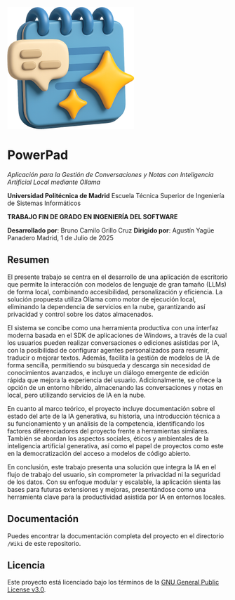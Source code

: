 ![Logo PowerPad](readme-logo.png)
# PowerPad

*Aplicación para la Gestión de Conversaciones y Notas con Inteligencia Artificial Local mediante Ollama*

**Universidad Politécnica de Madrid**
Escuela Técnica Superior de Ingeniería de Sistemas Informáticos

**TRABAJO FIN DE GRADO EN INGENIERÍA DEL SOFTWARE**

**Desarrollado por**: Bruno Camilo Grillo Cruz
**Dirigido por**: Agustín Yagüe Panadero
Madrid, 1 de Julio de 2025

## Resumen

El presente trabajo se centra en el desarrollo de una aplicación de escritorio que permite la interacción con modelos de lenguaje de gran tamaño (LLMs) de forma local, combinando accesibilidad, personalización y eficiencia. La solución propuesta utiliza Ollama como motor de ejecución local, eliminando la dependencia de servicios en la nube, garantizando así privacidad y control sobre los datos almacenados.

El sistema se concibe como una herramienta productiva con una interfaz moderna basada en el SDK de aplicaciones de Windows, a través de la cual los usuarios pueden realizar conversaciones o ediciones asistidas por IA, con la posibilidad de configurar agentes personalizados para resumir, traducir o mejorar textos. Además, facilita la gestión de modelos de IA de forma sencilla, permitiendo su búsqueda y descarga sin necesidad de conocimientos avanzados, e incluye un diálogo emergente de edición rápida que mejora la experiencia del usuario. Adicionalmente, se ofrece la opción de un entorno híbrido, almacenando las conversaciones y notas en local, pero utilizando servicios de IA en la nube.

En cuanto al marco teórico, el proyecto incluye documentación sobre el estado del arte de la IA generativa, su historia, una introducción técnica a su funcionamiento y un análisis de la competencia, identificando los factores diferenciadores del proyecto frente a herramientas similares. También se abordan los aspectos sociales, éticos y ambientales de la inteligencia artificial generativa, así como el papel de proyectos como este en la democratización del acceso a modelos de código abierto.

En conclusión, este trabajo presenta una solución que integra la IA en el flujo de trabajo del usuario, sin comprometer la privacidad ni la seguridad de los datos. Con su enfoque modular y escalable, la aplicación sienta las bases para futuras extensiones y mejoras, presentándose como una herramienta clave para la productividad asistida por IA en entornos locales.

## Documentación

Puedes encontrar la documentación completa del proyecto en el directorio `/Wiki` de este repositorio.

## Licencia

Este proyecto está licenciado bajo los términos de la [GNU General Public License v3.0](LICENSE).
